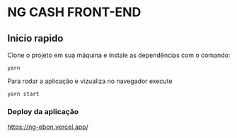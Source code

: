 # NG CASH FRONT-END

## Inicio rapido

Clone o projeto em sua máquina e instale as dependências com o comando:

```
yarn
```

Para rodar a aplicação e vizualiza no navegador execute 

```
yarn start
```

### Deploy da aplicação
https://ng-ebon.vercel.app/

